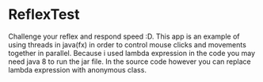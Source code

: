 # ReflexTest
Challenge your reflex and respond speed :D.
This app is an example of using threads in java(fx) in order to control mouse clicks and movements together in parallel.
Because i used lambda expression in the code you may need java 8 to run the jar file. In the source code however you can 
replace lambda expression with anonymous class.

